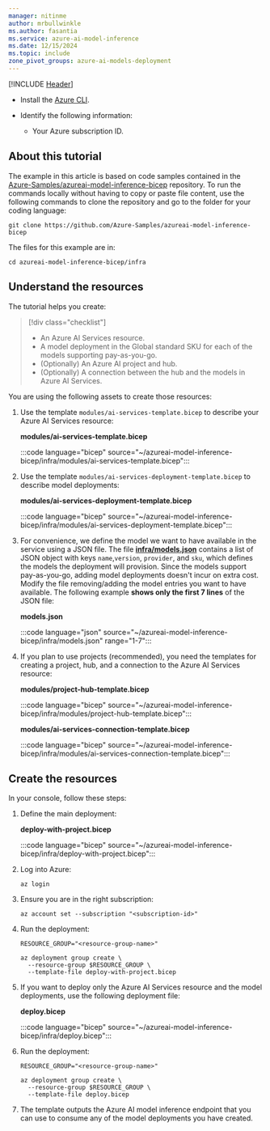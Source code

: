 ```yaml
---
manager: nitinme
author: mrbullwinkle
ms.author: fasantia 
ms.service: azure-ai-model-inference
ms.date: 12/15/2024
ms.topic: include
zone_pivot_groups: azure-ai-models-deployment
---
```


[!INCLUDE [Header](intro.md)]

* Install the [Azure CLI](/cli/azure/).

* Identify the following information:

  * Your Azure subscription ID.

## About this tutorial

The example in this article is based on code samples contained in the [Azure-Samples/azureai-model-inference-bicep](https://github.com/Azure-Samples/azureai-model-inference-bicep) repository. To run the commands locally without having to copy or paste file content, use the following commands to clone the repository and go to the folder for your coding language:

```azurecli
git clone https://github.com/Azure-Samples/azureai-model-inference-bicep
```

The files for this example are in:

```azurecli
cd azureai-model-inference-bicep/infra
```

## Understand the resources

The tutorial helps you create:

> [!div class="checklist"]
> * An Azure AI Services resource.
> * A model deployment in the Global standard SKU for each of the models supporting pay-as-you-go.
> * (Optionally) An Azure AI project and hub.
> * (Optionally) A connection between the hub and the models in Azure AI Services.

You are using the following assets to create those resources:

1. Use the template `modules/ai-services-template.bicep` to describe your Azure AI Services resource:

    __modules/ai-services-template.bicep__

    :::code language="bicep" source="~/azureai-model-inference-bicep/infra/modules/ai-services-template.bicep":::

2. Use the template `modules/ai-services-deployment-template.bicep` to describe model deployments:

    __modules/ai-services-deployment-template.bicep__

    :::code language="bicep" source="~/azureai-model-inference-bicep/infra/modules/ai-services-deployment-template.bicep":::

3. For convenience, we define the model we want to have available in the service using a JSON file. The file [__infra/models.json__](https://github.com/Azure-Samples/azureai-model-inference-bicep/blob/main/infra/models.json) contains a list of JSON object with keys `name`,`version`, `provider`, and `sku`, which defines the models the deployment will provision. Since the models support pay-as-you-go, adding model deployments doesn't incur on extra cost. Modify the file removing/adding the model entries you want to have available. The following example **shows only the first 7 lines** of the JSON file:

    __models.json__

    :::code language="json" source="~/azureai-model-inference-bicep/infra/models.json" range="1-7":::

4. If you plan to use projects (recommended), you need the templates for creating a project, hub, and a connection to the Azure AI Services resource:

    __modules/project-hub-template.bicep__

    :::code language="bicep" source="~/azureai-model-inference-bicep/infra/modules/project-hub-template.bicep":::

    __modules/ai-services-connection-template.bicep__

    :::code language="bicep" source="~/azureai-model-inference-bicep/infra/modules/ai-services-connection-template.bicep":::

## Create the resources

In your console, follow these steps:

1. Define the main deployment:

    __deploy-with-project.bicep__

    :::code language="bicep" source="~/azureai-model-inference-bicep/infra/deploy-with-project.bicep":::

2. Log into Azure:

    ```azurecli
    az login
    ```

3. Ensure you are in the right subscription:

    ```azurecli
    az account set --subscription "<subscription-id>"
    ```

4. Run the deployment:

    ```azurecli
    RESOURCE_GROUP="<resource-group-name>"
    
    az deployment group create \
      --resource-group $RESOURCE_GROUP \
      --template-file deploy-with-project.bicep
    ```

5. If you want to deploy only the Azure AI Services resource and the model deployments, use the following deployment file:

    __deploy.bicep__

    :::code language="bicep" source="~/azureai-model-inference-bicep/infra/deploy.bicep":::

6. Run the deployment:

    ```azurecli
    RESOURCE_GROUP="<resource-group-name>"
    
    az deployment group create \
      --resource-group $RESOURCE_GROUP \
      --template-file deploy.bicep
    ```

7. The template outputs the Azure AI model inference endpoint that you can use to consume any of the model deployments you have created.